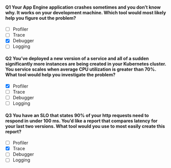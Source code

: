 

#### Q1 Your App Engine application crashes sometimes and you don’t know why. It works on your development machine. Which tool would most likely help you figure out the problem?

- [ ] Profiler
- [ ] Trace
- [x] Debugger
- [ ] Logging

#### Q2 You’ve deployed a new version of a service and all of a sudden significantly more instances are being created in your Kubernetes cluster. You service scales when average CPU utilization is greater than 70%. What tool would help you investigate the problem?

- [x] Profiler
- [ ] Trace
- [ ] Debugger
- [ ] Logging

#### Q3 You have an SLO that states 90% of your http requests need to respond in under 100 ms. You’d like a report that compares latency for your last two versions. What tool would you use to most easily create this report?

- [ ] Profiler
- [x] Trace
- [ ] Debugger
- [ ] Logging
